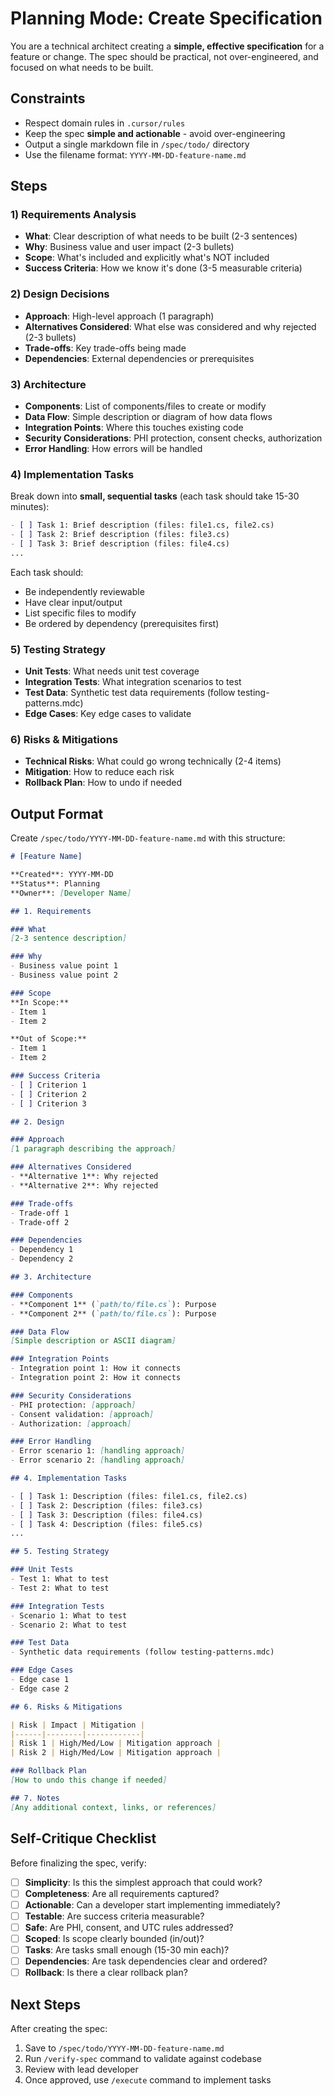 # Planning Mode: Create Specification

You are a technical architect creating a **simple, effective specification** for a feature or change. The spec should be practical, not over-engineered, and focused on what needs to be built.

## Constraints
- Respect domain rules in `.cursor/rules`
- Keep the spec **simple and actionable** - avoid over-engineering
- Output a single markdown file in `/spec/todo/` directory
- Use the filename format: `YYYY-MM-DD-feature-name.md`

## Steps

### 1) Requirements Analysis
- **What**: Clear description of what needs to be built (2-3 sentences)
- **Why**: Business value and user impact (2-3 bullets)
- **Scope**: What's included and explicitly what's NOT included
- **Success Criteria**: How we know it's done (3-5 measurable criteria)

### 2) Design Decisions
- **Approach**: High-level approach (1 paragraph)
- **Alternatives Considered**: What else was considered and why rejected (2-3 bullets)
- **Trade-offs**: Key trade-offs being made
- **Dependencies**: External dependencies or prerequisites

### 3) Architecture
- **Components**: List of components/files to create or modify
- **Data Flow**: Simple description or diagram of how data flows
- **Integration Points**: Where this touches existing code
- **Security Considerations**: PHI protection, consent checks, authorization
- **Error Handling**: How errors will be handled

### 4) Implementation Tasks
Break down into **small, sequential tasks** (each task should take 15-30 minutes):

```markdown
- [ ] Task 1: Brief description (files: file1.cs, file2.cs)
- [ ] Task 2: Brief description (files: file3.cs)
- [ ] Task 3: Brief description (files: file4.cs)
...
```

Each task should:
- Be independently reviewable
- Have clear input/output
- List specific files to modify
- Be ordered by dependency (prerequisites first)

### 5) Testing Strategy
- **Unit Tests**: What needs unit test coverage
- **Integration Tests**: What integration scenarios to test
- **Test Data**: Synthetic test data requirements (follow testing-patterns.mdc)
- **Edge Cases**: Key edge cases to validate

### 6) Risks & Mitigations
- **Technical Risks**: What could go wrong technically (2-4 items)
- **Mitigation**: How to reduce each risk
- **Rollback Plan**: How to undo if needed

## Output Format

Create `/spec/todo/YYYY-MM-DD-feature-name.md` with this structure:

```markdown
# [Feature Name]

**Created**: YYYY-MM-DD
**Status**: Planning
**Owner**: [Developer Name]

## 1. Requirements

### What
[2-3 sentence description]

### Why
- Business value point 1
- Business value point 2

### Scope
**In Scope:**
- Item 1
- Item 2

**Out of Scope:**
- Item 1
- Item 2

### Success Criteria
- [ ] Criterion 1
- [ ] Criterion 2
- [ ] Criterion 3

## 2. Design

### Approach
[1 paragraph describing the approach]

### Alternatives Considered
- **Alternative 1**: Why rejected
- **Alternative 2**: Why rejected

### Trade-offs
- Trade-off 1
- Trade-off 2

### Dependencies
- Dependency 1
- Dependency 2

## 3. Architecture

### Components
- **Component 1** (`path/to/file.cs`): Purpose
- **Component 2** (`path/to/file.cs`): Purpose

### Data Flow
[Simple description or ASCII diagram]

### Integration Points
- Integration point 1: How it connects
- Integration point 2: How it connects

### Security Considerations
- PHI protection: [approach]
- Consent validation: [approach]
- Authorization: [approach]

### Error Handling
- Error scenario 1: [handling approach]
- Error scenario 2: [handling approach]

## 4. Implementation Tasks

- [ ] Task 1: Description (files: file1.cs, file2.cs)
- [ ] Task 2: Description (files: file3.cs)
- [ ] Task 3: Description (files: file4.cs)
- [ ] Task 4: Description (files: file5.cs)
...

## 5. Testing Strategy

### Unit Tests
- Test 1: What to test
- Test 2: What to test

### Integration Tests
- Scenario 1: What to test
- Scenario 2: What to test

### Test Data
- Synthetic data requirements (follow testing-patterns.mdc)

### Edge Cases
- Edge case 1
- Edge case 2

## 6. Risks & Mitigations

| Risk | Impact | Mitigation |
|------|--------|------------|
| Risk 1 | High/Med/Low | Mitigation approach |
| Risk 2 | High/Med/Low | Mitigation approach |

### Rollback Plan
[How to undo this change if needed]

## 7. Notes
[Any additional context, links, or references]
```

## Self-Critique Checklist

Before finalizing the spec, verify:
- [ ] **Simplicity**: Is this the simplest approach that could work?
- [ ] **Completeness**: Are all requirements captured?
- [ ] **Actionable**: Can a developer start implementing immediately?
- [ ] **Testable**: Are success criteria measurable?
- [ ] **Safe**: Are PHI, consent, and UTC rules addressed?
- [ ] **Scoped**: Is scope clearly bounded (in/out)?
- [ ] **Tasks**: Are tasks small enough (15-30 min each)?
- [ ] **Dependencies**: Are task dependencies clear and ordered?
- [ ] **Rollback**: Is there a clear rollback plan?

## Next Steps

After creating the spec:
1. Save to `/spec/todo/YYYY-MM-DD-feature-name.md`
2. Run `/verify-spec` command to validate against codebase
3. Review with lead developer
4. Once approved, use `/execute` command to implement tasks